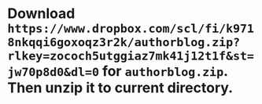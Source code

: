 # Download ``https://www.dropbox.com/scl/fi/k9718nkqqi6goxoqz3r2k/authorblog.zip?rlkey=zococh5utggiaz7mk41j12t1f&st=jw70p8d0&dl=0`` for ``authorblog.zip``. Then unzip it to current directory.
